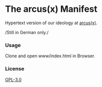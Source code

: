 # The arcus(x) Manifest

Hypertext version of our ideology at [arcus(x)](https://www.arcusx.com).

/Still in German only./

### Usage

Clone and open www/index.html in Browser.

### License

[GPL-3.0](license.txt)
